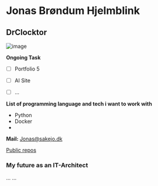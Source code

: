 # Jonas Brøndum Hjelmblink
## DrClocktor

![image](https://github.com/user-attachments/assets/8f7d2cec-ef3f-4c4c-a1be-02397061eade)


**Ongoing Task**
- [ ] Portfolio 5
- [ ] AI Site
- [ ] ...


**List of programming language and tech i want to work with**
- Python
- Docker
- 

**Mail:**
Jonas@sakejo.dk

[Public repos](https://github.com/DrClocktor)

### My future as an IT-Architect
...
...

